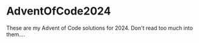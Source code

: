 # AdventOfCode2024
These are my Advent of Code solutions for 2024. Don't read too much into them....
